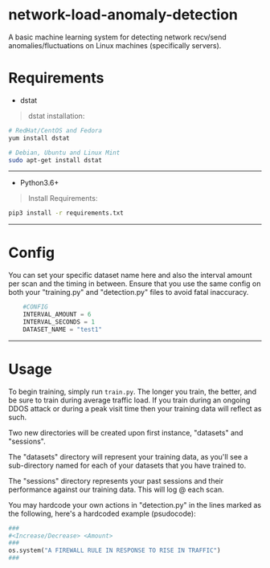 # network-load-anomaly-detection
A basic machine learning system for detecting network recv/send anomalies/fluctuations on Linux machines (specifically servers).

# Requirements
- dstat
> dstat installation:
```sh
# RedHat/CentOS and Fedora
yum install dstat

# Debian, Ubuntu and Linux Mint
sudo apt-get install dstat
```
-------------------
- Python3.6+
> Install Requirements:

```sh
pip3 install -r requirements.txt
```
-----------------------
# Config
You can set your specific dataset name here
and also the interval amount per scan and the timing in between. 
Ensure that you use the same config on both your "training.py" and "detection.py"
files to avoid fatal inaccuracy.

```py
    #CONFIG
    INTERVAL_AMOUNT = 6
    INTERVAL_SECONDS = 1
    DATASET_NAME = "test1"
```
-----------------------
# Usage
To begin training, simply run `train.py`.
The longer you train, the better, and be sure to train during average traffic load.
If you train during an ongoing DDOS attack or during a peak visit time then your training data will reflect as such.

Two new directories will be created upon first instance, "datasets" and "sessions".

The "datasets" directory will represent your training data, as you'll see a sub-directory named for each of your datasets
that you have trained to.

The "sessions" directory represents your past sessions and their performance against our training data. This will log @ each scan.

You may hardcode your own actions in "detection.py" in the lines marked as the following, here's a hardcoded example (psudocode):
```py
###
#<Increase/Decrease> <Amount>
###
os.system("A FIREWALL RULE IN RESPONSE TO RISE IN TRAFFIC")
###
```



